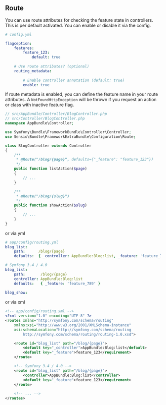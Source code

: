 Route
-------------------------
You can use route attributes for checking the feature state in controllers. This is per default activated.
You can enable or disable it via the config.

```yml
# config.yml

flagception:
    features:      
        feature_123:
            default: true
        
    # Use route attributes? (optional)
    routing_metadata:
    
        # Enable controller annotation (default: true)
        enable: true
```

If route metadata is enabled, you can define the feature name in your route attributes.
A `NotFoundHttpException` will be thrown if you request an action or class with inactive feature flag.

```php
// src/AppBundle/Controller/BlogController.php
// src/Controller/BlogController.php
namespace AppBundle\Controller;

use Symfony\Bundle\FrameworkBundle\Controller\Controller;
use Sensio\Bundle\FrameworkExtraBundle\Configuration\Route;

class BlogController extends Controller
{
    /**
     * @Route("/blog/{page}", defaults={"_feature": "feature_123"})
     */
    public function listAction($page)
    {
        // ...
    }

    /**
     * @Route("/blog/{slug}")
     */
    public function showAction($slug)
    {
        // ...
    }
}
```
or via yml

```yml
# app/config/routing.yml
blog_list:
    path:      /blog/{page}
    defaults:  { _controller: AppBundle:Blog:list, _feature: 'feature_789' }  

# Symfony 3.4 / 4.0
blog_list:
    path:       /blog/{page}
    controller: AppBundle:Blog:list
    defaults:   { _feature: 'feature_789' }  
    
blog_show:
```

or via xml

```xml
<!-- app/config/routing.xml -->
<?xml version="1.0" encoding="UTF-8" ?>
<routes xmlns="http://symfony.com/schema/routing"
    xmlns:xsi="http://www.w3.org/2001/XMLSchema-instance"
    xsi:schemaLocation="http://symfony.com/schema/routing
        http://symfony.com/schema/routing/routing-1.0.xsd">

    <route id="blog_list" path="/blog/{page}">
        <default key="_controller">AppBundle:Blog:list</default>
        <default key="_feature">feature_123</requirement>
    </route>

    <!-- Symfony 3.4 / 4.0 -->
    <route id="blog_list" path="/blog/{page}">
        <controller>AppBundle:Blog:list</controller>
        <default key="_feature">feature_123</requirement>
    </route>
    
    <!-- ... -->
</routes>
```
